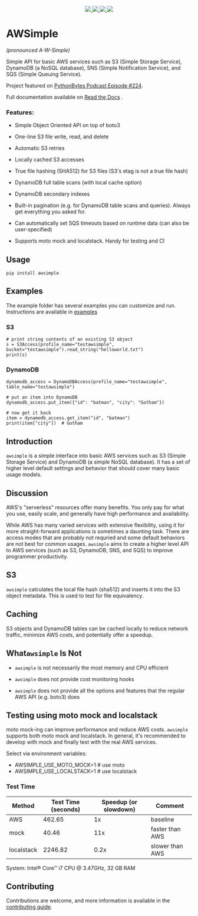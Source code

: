 <p align="center">
    <!--
    <a href="https://app.circleci.com/pipelines/github/jamesabel/awsimple" alt="build">
        <img src="https://img.shields.io/circleci/build/gh/jamesabel/awsimple" />
    </a>
    -->
    <a href="https://codecov.io/gh/jamesabel/awsimple" alt="codecov">
        <img src="https://img.shields.io/codecov/c/github/jamesabel/awsimple/master" />
    </a>
    <a href="https://pypi.org/project/awsimple/" alt="pypi">
        <img src="https://img.shields.io/pypi/v/awsimple" />
    </a>
    <a href="https://pypi.org/project/awsimple/" alt="downloads">
        <img src="https://img.shields.io/pypi/dm/awsimple" />
    </a>
    <!--
    <a alt="python">
        <img src="https://img.shields.io/pypi/pyversions/awsimple" />
    </a>
    -->
    <a alt="license">
        <img src="https://img.shields.io/github/license/jamesabel/awsimple" />
    </a>
</p>

# AWSimple

*(pronounced A-W-Simple)*

Simple API for basic AWS services such as S3 (Simple Storage Service), DynamoDB (a NoSQL database), SNS (Simple Notification Service), 
and SQS (Simple Queuing Service).

Project featured on [PythonBytes Podcast Episode #224](https://pythonbytes.fm/episodes/show/224/join-us-on-a-python-adventure-back-to-1977).

Full documentation available on [Read the Docs](https://awsimple.readthedocs.io/) .

### Features:

- Simple Object Oriented API on top of boto3

- One-line S3 file write, read, and delete

- Automatic S3 retries

- Locally cached S3 accesses

- True file hashing (SHA512) for S3 files (S3's etag is not a true file hash)

- DynamoDB full table scans (with local cache option)

- DynamoDB secondary indexes

- Built-in pagination (e.g. for DynamoDB table scans and queries).  Always get everything you asked for.

- Can automatically set SQS timeouts based on runtime data (can also be user-specified)

- Supports moto mock and localstack. Handy for testing and CI


## Usage

    pip install awsimple

## Examples

The example folder has several examples you can customize and run. Instructions are available in [examples](EXAMPLES.md)

### S3

    # print string contents of an existing S3 object
    s = S3Access(profile_name="testawsimple", bucket="testawsimple").read_string("helloworld.txt")
    print(s)

### DynamoDB

    dynamodb_access = DynamoDBAccess(profile_name="testawsimple", table_name="testawsimple")

    # put an item into DynamoDB
    dynamodb_access.put_item({"id": "batman", "city": "Gotham"})

    # now get it back
    item = dynamodb_access.get_item("id", "batman")
    print(item["city"])  # Gotham

## Introduction

`awsimple` is a simple interface into basic AWS services such as S3 (Simple Storage Service) and
DynamoDB (a simple NoSQL database).  It has a set of higher level default settings and behavior
that should cover many basic usage models.

## Discussion

AWS's "serverless" resources offer many benefits.  You only pay for what you use, easily scale, 
and generally have high performance and availability.

While AWS has many varied services with extensive flexibility, using it for more straight-forward 
applications is sometimes a daunting task. There are access modes that are probably not requried 
and some default behaviors are not best for common usages.  `awsimple` aims to create a higher 
level API to AWS services (such as S3, DynamoDB, SNS, and SQS) to improve programmer productivity.


## S3

`awsimple` calculates the local file hash (sha512) and inserts it into the S3 object metadata.  This is used
to test for file equivalency.

## Caching

S3 objects and DynamoDB tables can be cached locally to reduce network traffic, minimize AWS costs, 
and potentially offer a speedup.

## What`awsimple` Is Not

- `awsimple` is not necessarily the most memory and CPU efficient

- `awsimple` does not provide cost monitoring hooks

- `awsimple` does not provide all the options and features that the regular AWS API (e.g. boto3) does

## Testing using moto mock and localstack

moto mock-ing can improve performance and reduce AWS costs.  `awsimple` supports both moto mock and localstack.
In general, it's recommended to develop with mock and finally test with the real AWS services.

Select via environment variables:

  - AWSIMPLE_USE_MOTO_MOCK=1  # use moto
  - AWSIMPLE_USE_LOCALSTACK=1  # use localstack

### Test Time

| Method     | Test Time (seconds) | Speedup (or slowdown) | Comment         |
|------------|---------------------|-----------------------|-----------------|
| AWS        | 462.65              | 1x                    | baseline        |
| mock       | 40.46               | 11x                   | faster than AWS |
| localstack | 2246.82             | 0.2x                  | slower than AWS |

System: Intel&reg; Core&trade; i7 CPU @ 3.47GHz, 32 GB RAM

## Contributing

Contributions are welcome, and more information is available in the [contributing guide](CONTRIBUTING.md).